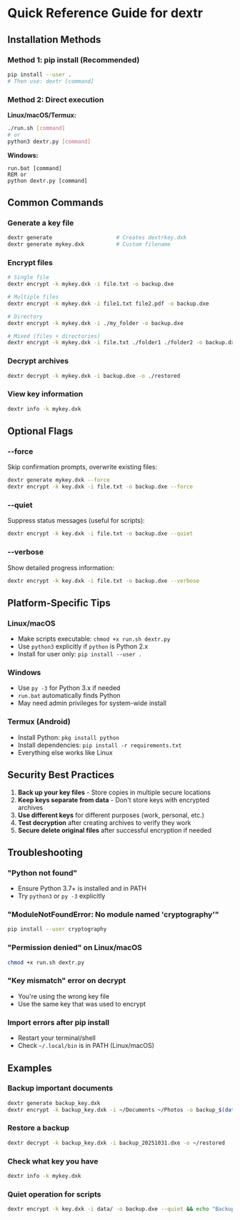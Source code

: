 # Quick Reference Guide for dextr

## Installation Methods

### Method 1: pip install (Recommended)
```bash
pip install --user .
# Then use: dextr [command]
```

### Method 2: Direct execution
**Linux/macOS/Termux:**
```bash
./run.sh [command]
# or
python3 dextr.py [command]
```

**Windows:**
```batch
run.bat [command]
REM or
python dextr.py [command]
```

## Common Commands

### Generate a key file
```bash
dextr generate                    # Creates dextrkey.dxk
dextr generate mykey.dxk          # Custom filename
```

### Encrypt files
```bash
# Single file
dextr encrypt -k mykey.dxk -i file.txt -o backup.dxe

# Multiple files
dextr encrypt -k mykey.dxk -i file1.txt file2.pdf -o backup.dxe

# Directory
dextr encrypt -k mykey.dxk -i ./my_folder -o backup.dxe

# Mixed (files + directories)
dextr encrypt -k mykey.dxk -i file.txt ./folder1 ./folder2 -o backup.dxe
```

### Decrypt archives
```bash
dextr decrypt -k mykey.dxk -i backup.dxe -o ./restored
```

### View key information
```bash
dextr info -k mykey.dxk
```

## Optional Flags

### --force
Skip confirmation prompts, overwrite existing files:
```bash
dextr generate mykey.dxk --force
dextr encrypt -k key.dxk -i file.txt -o backup.dxe --force
```

### --quiet
Suppress status messages (useful for scripts):
```bash
dextr encrypt -k key.dxk -i file.txt -o backup.dxe --quiet
```

### --verbose
Show detailed progress information:
```bash
dextr encrypt -k key.dxk -i file.txt -o backup.dxe --verbose
```

## Platform-Specific Tips

### Linux/macOS
- Make scripts executable: `chmod +x run.sh dextr.py`
- Use `python3` explicitly if `python` is Python 2.x
- Install for user only: `pip install --user .`

### Windows
- Use `py -3` for Python 3.x if needed
- `run.bat` automatically finds Python
- May need admin privileges for system-wide install

### Termux (Android)
- Install Python: `pkg install python`
- Install dependencies: `pip install -r requirements.txt`
- Everything else works like Linux

## Security Best Practices

1. **Back up your key files** - Store copies in multiple secure locations
2. **Keep keys separate from data** - Don't store keys with encrypted archives
3. **Use different keys** for different purposes (work, personal, etc.)
4. **Test decryption** after creating archives to verify they work
5. **Secure delete original files** after successful encryption if needed

## Troubleshooting

### "Python not found"
- Ensure Python 3.7+ is installed and in PATH
- Try `python3` or `py -3` explicitly

### "ModuleNotFoundError: No module named 'cryptography'"
```bash
pip install --user cryptography
```

### "Permission denied" on Linux/macOS
```bash
chmod +x run.sh dextr.py
```

### "Key mismatch" error on decrypt
- You're using the wrong key file
- Use the same key that was used to encrypt

### Import errors after pip install
- Restart your terminal/shell
- Check `~/.local/bin` is in PATH (Linux/macOS)

## Examples

### Backup important documents
```bash
dextr generate backup_key.dxk
dextr encrypt -k backup_key.dxk -i ~/Documents ~/Photos -o backup_$(date +%Y%m%d).dxe
```

### Restore a backup
```bash
dextr decrypt -k backup_key.dxk -i backup_20251031.dxe -o ~/restored
```

### Check what key you have
```bash
dextr info -k mykey.dxk
```

### Quiet operation for scripts
```bash
dextr encrypt -k key.dxk -i data/ -o backup.dxe --quiet && echo "Backup complete"
```
